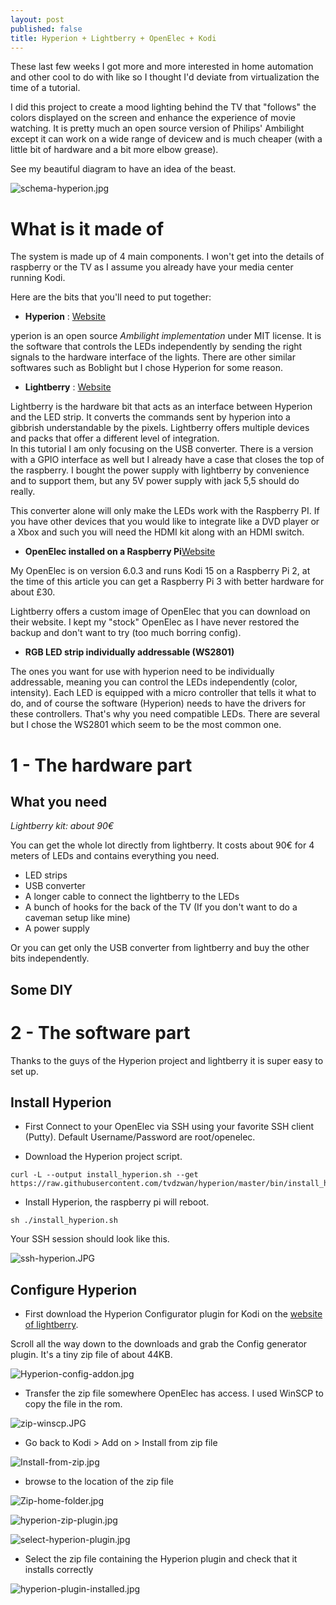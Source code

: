 ```yaml
---
layout: post
published: false
title: Hyperion + Lightberry + OpenElec + Kodi
---
```

These last few weeks I got more and more interested in home automation and other cool to do with like so I thought I'd deviate from virtualization the time of a tutorial. 

I did this project to create a mood lighting behind the TV that "follows" the colors displayed on the screen and enhance the experience of movie watching. It is pretty much an open source version of Philips' Ambilight except it can work on a wide range of devicew and is much cheaper (with a little bit of hardware and a bit more elbow grease).

See my beautiful diagram to have an idea of the beast.

![schema-hyperion.jpg]({{site.baseurl}}/img/schema-hyperion.jpg)

# What is it made of

The system is made up of 4 main components.  I won't get into the details of raspberry or the TV as I assume you already have your media center running Kodi.

Here are the bits that you'll need to put together:

- **Hyperion** : [Website](https://hyperion-project.org/wiki/Main)

yperion is an open source _Ambilight implementation_ under MIT license. It is the software that controls the LEDs independently by sending the right signals to the hardware interface of the lights. There are other similar softwares such as Boblight but I chose Hyperion for some reason.

- **Lightberry** : [Website](http://lightberry.eu/)

Lightberry is the hardware bit that acts as an interface between Hyperion and the LED strip. It converts the commands sent by hyperion into a gibbrish understandable by the pixels. Lightberry offers multiple devices and packs that offer a different level of integration.  
In this tutorial I am only focusing on the USB converter. There is a version with a GPIO interface as well but I already have a case that closes the top of the raspberry. I bought the power supply with lightberry by convenience and to support them, but any 5V power supply with jack 5,5 should do really.

This converter alone will only make the LEDs work with the Raspberry PI. If you have other devices that you would like to integrate like a DVD player or a Xbox and such you will need the HDMI kit along with an HDMI switch.

- **OpenElec installed on a Raspberry Pi**[Website](http://openelec.tv/) 

My OpenElec is on version 6.0.3 and runs Kodi 15 on a Raspberry Pi 2, at the time of this article you can get a Raspberry Pi 3 with better hardware for about £30. 

Lightberry offers a custom image of OpenElec that you can download on their website. I kept my "stock" OpenElec as I have never restored the backup and don't want to try (too much borring config).

- **RGB LED strip individually addressable (WS2801)**

The ones you want for use with hyperion need to be individually addressable, meaning you can control the LEDs independently (color, intensity). Each LED is equipped with a micro controller that tells it what to do, and of course the software (Hyperion) needs to have the drivers for these controllers. That's why you need compatible LEDs. There are several but I chose the WS2801 which seem to be the most common one.

# 1 - The hardware part

## What you need

_Lightberry kit: about 90€_

You can get the whole lot directly from lightberry. It costs about 90€ for 4 meters of LEDs and contains everything you need.

- LED strips
- USB converter
- A longer cable to connect the lightberry to the LEDs
- A bunch of hooks for the back of the TV (If you don't want to do a caveman setup like mine)
- A power supply

Or you can get only the USB converter from lightberry and buy the other bits independently.

## Some DIY

# 2 - The software part

Thanks to the guys of the Hyperion project and lightberry it is super easy to set up.

## Install Hyperion

- First Connect to your OpenElec via SSH using your favorite SSH client (Putty). Default Username/Password are root/openelec.

- Download the Hyperion project script.

```
curl -L --output install_hyperion.sh --get https://raw.githubusercontent.com/tvdzwan/hyperion/master/bin/install_hyperion.sh
```

- Install Hyperion, the raspberry pi will reboot.

```
sh ./install_hyperion.sh
```

Your SSH session should look like this.

![ssh-hyperion.JPG]({{site.baseurl}}/img/ssh-hyperion.JPG)

## Configure Hyperion

- First download the Hyperion Configurator plugin for Kodi on the [website of lightberry](http://lightberry.eu/).

Scroll all the way down to the downloads and grab the Config generator plugin. It's a tiny zip file of about 44KB.

![Hyperion-config-addon.jpg]({{site.baseurl}}/img/Hyperion-config-addon.jpg)

- Transfer the zip file somewhere OpenElec has access. I used WinSCP to copy the file in the rom.

![zip-winscp.JPG]({{site.baseurl}}/img/zip-winscp.JPG)

- Go back to Kodi > Add on > Install from zip file

![Install-from-zip.jpg]({{site.baseurl}}/img/Install-from-zip.jpg)

- browse to the location of the zip file

![Zip-home-folder.jpg]({{site.baseurl}}/img/Zip-home-folder.jpg)

![hyperion-zip-plugin.jpg]({{site.baseurl}}/img/hyperion-zip-plugin.jpg)

![select-hyperion-plugin.jpg]({{site.baseurl}}/img/select-hyperion-plugin.jpg)

- Select the zip file containing the Hyperion plugin and check that it installs correctly

![hyperion-plugin-installed.jpg]({{site.baseurl}}/img/hyperion-plugin-installed.jpg)

